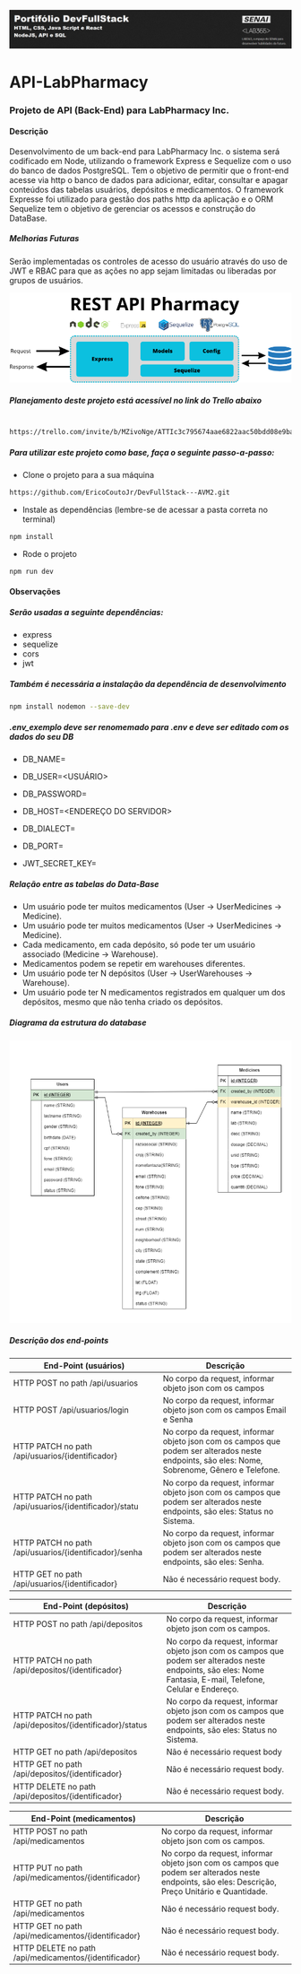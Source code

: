 ![Capa Portifoil DevFullStack](ImagemPortifolio.png)

# API-LabPharmacy

### Projeto de API (Back-End) para LabPharmacy Inc.

#### Descrição

Desenvolvimento de um back-end para LabPharmacy Inc. o sistema será codificado em Node, utilizando o framework Express e Sequelize com o uso do banco de dados PostgreSQL.
Tem o objetivo de permitir que o front-end acesse via http o banco de dados para adicionar, editar, consultar e apagar conteúdos das tabelas usuários, depósitos e medicamentos. O framework Expresse foi utilizado para gestão dos paths http da aplicação e o ORM Sequelize tem o objetivo de gerenciar os acessos e construção do DataBase.

##### Melhorias Futuras

Serão implementadas os controles de acesso do usuário através do uso de JWT e RBAC para que as ações no app sejam limitadas ou liberadas por grupos de usuários.

![Fluxo da API](FluxoAPI.png)

##### Planejamento deste projeto está acessível no link do Trello abaixo

#

```bash
https://trello.com/invite/b/MZivoNge/ATTIc3c795674aae6822aac50bdd08e9ba3d0F5F96C3/devfullstack-avm2
```

##### Para utilizar este projeto como base, faça o seguinte passo-a-passo:

- Clone o projeto para a sua máquina

```bash
https://github.com/EricoCoutoJr/DevFullStack---AVM2.git
```

- Instale as dependências (lembre-se de acessar a pasta correta no terminal)

```bash
npm install
```

- Rode o projeto

```bash
npm run dev
```

#### Observações

##### Serão usadas a seguinte dependências:

- express
- sequelize
- cors
- jwt

##### Também é necessária a instalação da dependência de desenvolvimento

```bash
npm install nodemon --save-dev
```

##### .env_exemplo deve ser renomemado para .env e deve ser editado com os dados do seu DB

- DB_NAME=<NOME DO BANCO DE DADOS>
- DB_USER=<USUÁRIO>
- DB_PASSWORD=<PASSWORD>
- DB_HOST=<ENDEREÇO DO SERVIDOR>
- DB_DIALECT=<BANCO DE DADOS>
- DB_PORT=<PORTA>

- JWT_SECRET_KEY=<USE UMA HASH A SUA ESCOLHA>

##### Relação entre as tabelas do Data-Base

- Um usuário pode ter muitos medicamentos (User -> UserMedicines -> Medicine).
- Um usuário pode ter muitos medicamentos (User -> UserMedicines -> Medicine).
- Cada medicamento, em cada depósito, só pode ter um usuário associado (Medicine -> Warehouse).
- Medicamentos podem se repetir em warehouses diferentes.
- Um usuário pode ter N depósitos (User -> UserWarehouses -> Warehouse).
- Um usuário pode ter N medicamentos registrados em qualquer um dos depósitos, mesmo que não tenha criado os depósitos.
##### Diagrama da estrutura do database 

![Diagrama do DB](Diagrama.drawio.png)
##### Descrição dos end-points


| End-Point (usuários)                                   | Descrição                                                                                                                                      |
| ------------------------------------------------------ | ---------------------------------------------------------------------------------------------------------------------------------------------- |
| HTTP POST no path /api/usuarios                        | No corpo da request, informar objeto json com os campos                                                                                        |
| HTTP POST /api/usuarios/login                          | No corpo da request, informar objeto json com os campos Email e Senha                                                                          |
| HTTP PATCH no path /api/usuarios/{identificador}       | No corpo da request, informar objeto json com os campos que podem ser alterados neste endpoints, são eles: Nome, Sobrenome, Gênero e Telefone. |
| HTTP PATCH no path /api/usuarios/{identificador}/statu | No corpo da request, informar objeto json com os campos que podem ser alterados neste endpoints, são eles: Status no Sistema.                  |
| HTTP PATCH no path /api/usuarios/{identificador}/senha | No corpo da request, informar objeto json com os campos que podem ser alterados neste endpoints, são eles: Senha.                              |
| HTTP GET no path /api/usuarios/{identificador}         | Não é necessário request body.                                                                                                                 |

| End-Point (depósitos)                                    | Descrição                                                                                                                                                       |
| -------------------------------------------------------- | --------------------------------------------------------------------------------------------------------------------------------------------------------------- |
| HTTP POST no path /api/depositos                         | No corpo da request, informar objeto json com os campos.                                                                                                        |
| HTTP PATCH no path /api/depositos/{identificador}        | No corpo da request, informar objeto json com os campos que podem ser alterados neste endpoints, são eles: Nome Fantasia, E-mail, Telefone, Celular e Endereço. |
| HTTP PATCH no path /api/depositos/{identificador}/status | No corpo da request, informar objeto json com os campos que podem ser alterados neste endpoints, são eles: Status no Sistema.                                   |
| HTTP GET no path /api/depositos                          | Não é necessário request body                                                                                                                                   |
| HTTP GET no path /api/depositos/{identificador}          | Não é necessário request body.                                                                                                                                  |
| HTTP DELETE no path /api/depositos/{identificador}       | Não é necessário request body.                                                                                                                                  |

| End-Point (medicamentos)                              | Descrição                                                                                                                                          |
| ----------------------------------------------------- | -------------------------------------------------------------------------------------------------------------------------------------------------- |
| HTTP POST no path /api/medicamentos                   | No corpo da request, informar objeto json com os campos.                                                                                           |
| HTTP PUT no path /api/medicamentos/{identificador}    | No corpo da request, informar objeto json com os campos que podem ser alterados neste endpoints, são eles: Descrição, Preço Unitário e Quantidade. |
| HTTP GET no path /api/medicamentos                    | Não é necessário request body.                                                                                                                     |
| HTTP GET no path /api/medicamentos/{identificador}    | Não é necessário request body.                                                                                                                     |
| HTTP DELETE no path /api/medicamentos/{identificador} | Não é necessário request body.                                                                                                                     |
